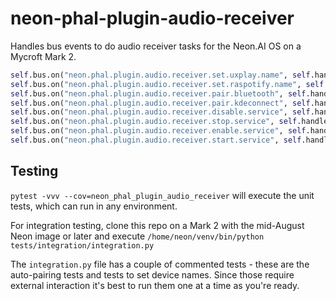 # neon-phal-plugin-audio-receiver

Handles bus events to do audio receiver tasks for the Neon.AI OS on a Mycroft Mark 2.

```python
self.bus.on("neon.phal.plugin.audio.receiver.set.uxplay.name", self.handle_set_uxplay_name)
self.bus.on("neon.phal.plugin.audio.receiver.set.raspotify.name", self.handle_set_raspotify_name)
self.bus.on("neon.phal.plugin.audio.receiver.pair.bluetooth", self.handle_pair_bluetooth)
self.bus.on("neon.phal.plugin.audio.receiver.pair.kdeconnect", self.handle_pair_kdeconnect)
self.bus.on("neon.phal.plugin.audio.receiver.disable.service", self.handle_disable_service)
self.bus.on("neon.phal.plugin.audio.receiver.stop.service", self.handle_stop_service)
self.bus.on("neon.phal.plugin.audio.receiver.enable.service", self.handle_enable_service)
self.bus.on("neon.phal.plugin.audio.receiver.start.service", self.handle_start_service)
```

## Testing

`pytest -vvv --cov=neon_phal_plugin_audio_receiver` will execute the unit tests, which can run in any environment.

For integration testing, clone this repo on a Mark 2 with the mid-August Neon image or later and execute `/home/neon/venv/bin/python tests/integration/integration.py`

The `integration.py` file has a couple of commented tests - these are the auto-pairing tests and tests to set device names. Since those require external interaction it's best to run them one at a time as you're ready.
